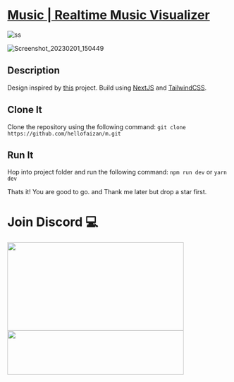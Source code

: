 # [Music | Realtime Music Visualizer](https://msop.vercel.app/)

![ss](https://user-images.githubusercontent.com/84437051/216005315-fd39e2f6-b6fd-4433-a6d2-c5f2e7df5676.png)

![Screenshot_20230201_150449](https://user-images.githubusercontent.com/84437051/216005592-cc3aa968-d1b7-452b-a583-70732b132799.png)

## Description
Design inspired by [this](https://github.com/cnrad/s) project.
Build using [NextJS](https://nextjs.org/) and [TailwindCSS](https://tailwindcss.com/).

## Clone It
Clone the repository using the following command:
```git clone https://github.com/hellofaizan/m.git```

## Run It
Hop into project folder and run the following command:
```npm run dev``` or ```yarn dev```

Thats it! You are good to go. and Thank me later but drop a star first.

# Join Discord 💻

<a href="https://discord.gg/EHthxHRUmr">
     <img src="https://lanyard.cnrad.dev/api/890232380265222215?idleMessage=Just%20Chillin..." width="400" height="200" />
</a>
<br>
<a href="https://discord.gg/EHthxHRUmr">
     <img src="https://invidget.switchblade.xyz/EHthxHRUmr" width="400" height="100" />
</a>